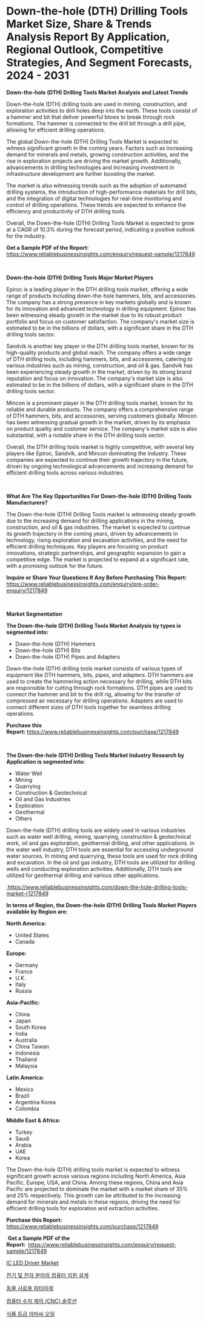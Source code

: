<p><h1>Down-the-hole (DTH) Drilling Tools Market Size, Share & Trends Analysis Report By Application, Regional Outlook, Competitive Strategies, And Segment Forecasts, 2024 - 2031</h1></p><p><strong>Down-the-hole (DTH) Drilling Tools Market Analysis and Latest Trends</strong></p>
<p><p>Down-the-hole (DTH) drilling tools are used in mining, construction, and exploration activities to drill holes deep into the earth. These tools consist of a hammer and bit that deliver powerful blows to break through rock formations. The hammer is connected to the drill bit through a drill pipe, allowing for efficient drilling operations.</p><p>The global Down-the-hole (DTH) Drilling Tools Market is expected to witness significant growth in the coming years. Factors such as increasing demand for minerals and metals, growing construction activities, and the rise in exploration projects are driving the market growth. Additionally, advancements in drilling technologies and increasing investment in infrastructure development are further boosting the market.</p><p>The market is also witnessing trends such as the adoption of automated drilling systems, the introduction of high-performance materials for drill bits, and the integration of digital technologies for real-time monitoring and control of drilling operations. These trends are expected to enhance the efficiency and productivity of DTH drilling tools.</p><p>Overall, the Down-the-hole (DTH) Drilling Tools Market is expected to grow at a CAGR of 10.3% during the forecast period, indicating a positive outlook for the industry.</p></p>
<p><strong>Get a Sample PDF of the Report:&nbsp;</strong> <a href="https://www.reliablebusinessinsights.com/enquiry/request-sample/1217849">https://www.reliablebusinessinsights.com/enquiry/request-sample/1217849</a></p>
<p>&nbsp;</p>
<p><strong>Down-the-hole (DTH) Drilling Tools Major Market Players</strong></p>
<p><p>Epiroc is a leading player in the DTH drilling tools market, offering a wide range of products including down-the-hole hammers, bits, and accessories. The company has a strong presence in key markets globally and is known for its innovation and advanced technology in drilling equipment. Epiroc has been witnessing steady growth in the market due to its robust product portfolio and focus on customer satisfaction. The company's market size is estimated to be in the billions of dollars, with a significant share in the DTH drilling tools sector.</p><p>Sandvik is another key player in the DTH drilling tools market, known for its high-quality products and global reach. The company offers a wide range of DTH drilling tools, including hammers, bits, and accessories, catering to various industries such as mining, construction, and oil & gas. Sandvik has been experiencing steady growth in the market, driven by its strong brand reputation and focus on innovation. The company's market size is also estimated to be in the billions of dollars, with a significant share in the DTH drilling tools sector.</p><p>Mincon is a prominent player in the DTH drilling tools market, known for its reliable and durable products. The company offers a comprehensive range of DTH hammers, bits, and accessories, serving customers globally. Mincon has been witnessing gradual growth in the market, driven by its emphasis on product quality and customer service. The company's market size is also substantial, with a notable share in the DTH drilling tools sector.</p><p>Overall, the DTH drilling tools market is highly competitive, with several key players like Epiroc, Sandvik, and Mincon dominating the industry. These companies are expected to continue their growth trajectory in the future, driven by ongoing technological advancements and increasing demand for efficient drilling tools across various industries.</p></p>
<p>&nbsp;</p>
<p><strong>What Are The Key Opportunities For Down-the-hole (DTH) Drilling Tools Manufacturers?</strong></p>
<p><p>The Down-the-hole (DTH) Drilling Tools market is witnessing steady growth due to the increasing demand for drilling applications in the mining, construction, and oil & gas industries. The market is expected to continue its growth trajectory in the coming years, driven by advancements in technology, rising exploration and excavation activities, and the need for efficient drilling techniques. Key players are focusing on product innovations, strategic partnerships, and geographic expansion to gain a competitive edge. The market is projected to expand at a significant rate, with a promising outlook for the future.</p></p>
<p><strong>Inquire or Share Your Questions If Any Before Purchasing This Report:</strong> <a href="https://www.reliablebusinessinsights.com/enquiry/pre-order-enquiry/1217849">https://www.reliablebusinessinsights.com/enquiry/pre-order-enquiry/1217849</a></p>
<p>&nbsp;</p>
<p><strong>Market Segmentation</strong></p>
<p><strong>The Down-the-hole (DTH) Drilling Tools Market Analysis by types is segmented into:</strong></p>
<p><ul><li>Down-the-hole (DTH) Hammers</li><li>Down-the-hole (DTH) Bits</li><li>Down-the-hole (DTH) Pipes and Adapters</li></ul></p>
<p><p>Down-the-hole (DTH) drilling tools market consists of various types of equipment like DTH hammers, bits, pipes, and adapters. DTH hammers are used to create the hammering action necessary for drilling, while DTH bits are responsible for cutting through rock formations. DTH pipes are used to connect the hammer and bit to the drill rig, allowing for the transfer of compressed air necessary for drilling operations. Adapters are used to connect different sizes of DTH tools together for seamless drilling operations.</p></p>
<p><strong>Purchase this Report:&nbsp;</strong><a href="https://www.reliablebusinessinsights.com/purchase/1217849">https://www.reliablebusinessinsights.com/purchase/1217849</a></p>
<p>&nbsp;</p>
<p><strong>The Down-the-hole (DTH) Drilling Tools Market Industry Research by Application is segmented into:</strong></p>
<p><ul><li>Water Well</li><li>Mining</li><li>Quarrying</li><li>Construction & Geotechnical</li><li>Oil and Gas Industries</li><li>Exploration</li><li>Geothermal</li><li>Others</li></ul></p>
<p><p>Down-the-hole (DTH) drilling tools are widely used in various industries such as water well drilling, mining, quarrying, construction & geotechnical work, oil and gas exploration, geothermal drilling, and other applications. In the water well industry, DTH tools are essential for accessing underground water sources. In mining and quarrying, these tools are used for rock drilling and excavation. In the oil and gas industry, DTH tools are utilized for drilling wells and conducting exploration activities. Additionally, DTH tools are utilized for geothermal drilling and various other applications.</p></p>
<p><a href="https://www.reliablebusinessinsights.com/down-the-hole-drilling-tools-market-r1217849">&nbsp;https://www.reliablebusinessinsights.com/down-the-hole-drilling-tools-market-r1217849</a></p>
<p><strong>In terms of Region, the Down-the-hole (DTH) Drilling Tools Market Players available by Region are:</strong></p>
<p>
    <p> <strong> North America: </strong>
        <ul>
            <li>United States</li>
            <li>Canada</li>
        </ul>
        </p> 
    <p> <strong> Europe: </strong>
        <ul>
            <li>Germany</li>
            <li>France</li>
            <li>U.K.</li>
            <li>Italy</li>
            <li>Russia</li>
        </ul>
        </p> 
    <p> <strong> Asia-Pacific: </strong>
        <ul>
            <li>China</li>
            <li>Japan</li>
            <li>South Korea</li>
            <li>India</li>
            <li>Australia</li>
            <li>China Taiwan</li>
            <li>Indonesia</li>
            <li>Thailand</li>
            <li>Malaysia</li>
        </ul>
        </p> 
    <p> <strong> Latin America: </strong>
        <ul>
            <li>Mexico</li>
            <li>Brazil</li>
            <li>Argentina Korea</li>
            <li>Colombia</li>
        </ul>
        </p> 
    <p> <strong> Middle East & Africa: </strong>
        <ul>
            <li>Turkey</li>
            <li>Saudi</li>
            <li>Arabia</li>
            <li>UAE</li>
            <li>Korea</li>
        </ul>
    </p>
    </p>
<p><p>The Down-the-hole (DTH) drilling tools market is expected to witness significant growth across various regions including North America, Asia Pacific, Europe, USA, and China. Among these regions, China and Asia Pacific are projected to dominate the market with a market share of 35% and 25% respectively. This growth can be attributed to the increasing demand for minerals and metals in these regions, driving the need for efficient drilling tools for exploration and extraction activities.</p></p>
<p><strong>Purchase this Report: </strong><a href="https://www.reliablebusinessinsights.com/purchase/1217849">https://www.reliablebusinessinsights.com/purchase/1217849</a></p>
<p>&nbsp;<strong>Get a Sample PDF of the Report:&nbsp;&nbsp;</strong><a href="https://www.reliablebusinessinsights.com/enquiry/request-sample/1217849">https://www.reliablebusinessinsights.com/enquiry/request-sample/1217849</a></p>
<p><strong></strong></p>
<p><p><a href="https://issuu.com/reportprime-2/docs/ic-led-driver-market-size-2030.pptx">IC LED Driver Market</a></p><p><a href="https://github.com/AlexanderElliott1993/Market-Research-Report-List-1/blob/main/392569586291.md">전기 및 전자 분야의 컴퓨터 지원 설계</a></p><p><a href="https://medium.com/@loycekreiger/%EB%8F%99%EB%AC%BC-%EC%82%AC%EB%A3%8C%EC%9A%A9-%ED%94%BC%ED%83%80%EC%95%84%EC%A0%9C-%EC%8B%9C%EC%9E%A5-%EA%B7%9C%EB%AA%A8-%EC%8B%9C%EC%9E%A5-%EC%A0%84%EB%A7%9D-%EB%B0%8F-%EC%8B%9C%EC%9E%A5-%EC%98%88%EC%B8%A1-2024%EB%85%84-2031%EB%85%84-ea5a3399b92a">동물 사료용 피타아제</a></p><p><a href="https://github.com/bbbexter1/Market-Research-Report-List-1/blob/main/989757386290.md">컴퓨터 수치 제어 (CNC) 솔루션</a></p><p><a href="https://medium.com/@soloncarter42/%EC%8B%9D%ED%92%88-%EB%93%B1%EA%B8%89-%EC%95%84%EB%A7%88%EC%94%A8-%EC%98%A4%EC%9D%BC-%EC%8B%9C%EC%9E%A5-%EC%8B%9C%EC%9E%A5-%EC%A0%90%EC%9C%A0%EC%9C%A8-%EC%8B%9C%EC%9E%A5-%EB%8F%99%ED%96%A5-%EB%B0%8F-%EB%AF%B8%EB%9E%98-%EC%84%B1%EC%9E%A5-%ED%83%90%EC%83%89-89dc79d02b49">식품 등급 아마씨 오일</a></p></p>